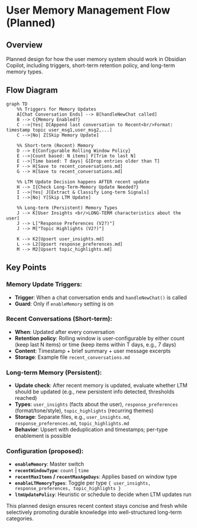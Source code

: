# User Memory Management Flow (Planned)

## Overview

Planned design for how the user memory system should work in Obsidian Copilot, including triggers, short-term retention policy, and long-term memory types.

## Flow Diagram

```mermaid
graph TD
    %% Triggers for Memory Updates
    A[Chat Conversation Ends] --> B[handleNewChat called]
    B --> C{Memory Enabled?}
    C -->|Yes| D[Append last conversation to Recent<br/>Format: timestamp topic user_msg1,user_msg2,...]
    C -->|No| Z[Skip Memory Update]

    %% Short-term (Recent) Memory
    D --> E{Configurable Rolling Window Policy}
    E -->|Count based: N items| F[Trim to last N]
    E -->|Time based: T days| G[Drop entries older than T]
    F --> H[Save to recent_conversations.md]
    G --> H[Save to recent_conversations.md]

    %% LTM Update Decision happens AFTER recent update
    H --> I{Check Long-Term-Memory Update Needed?}
    I -->|Yes| J[Extract & Classify Long-term Signals]
    I -->|No| Y[Skip LTM Update]

    %% Long-term (Persistent) Memory Types
    J --> K[User Insights <br/>LONG-TERM characteristics about the user]
    J --> L["Response Preferences (V2?)"]
    J --> M["Topic Highlights (V2?)"]

    K --> K2[Upsert user_insights.md]
    L --> L2[Upsert response_preferences.md]
    M --> M2[Upsert topic_highlights.md]
```

## Key Points

### Memory Update Triggers:

- **Trigger**: When a chat conversation ends and `handleNewChat()` is called
- **Guard**: Only if `enableMemory` setting is on

### Recent Conversations (Short-term):

- **When**: Updated after every conversation
- **Retention policy**: Rolling window is user-configurable by either count (keep last N items) or time (keep items within T days, e.g., 7 days)
- **Content**: Timestamp + brief summary + user message excerpts
- **Storage**: Example file `recent_conversations.md`

### Long-term Memory (Persistent):

- **Update check**: After recent memory is updated, evaluate whether LTM should be updated (e.g., new persistent info detected, thresholds reached)
- **Types**: `user_insights` (facts about the user), `response_preferences` (format/tone/style), `topic_highlights` (recurring themes)
- **Storage**: Separate files, e.g., `user_insights.md`, `response_preferences.md`, `topic_highlights.md`
- **Behavior**: Upsert with deduplication and timestamps; per-type enablement is possible

### Configuration (proposed):

- **`enableMemory`**: Master switch
- **`recentWindowType`**: `count` | `time`
- **`recentMaxItems` / `recentMaxAgeDays`**: Applies based on window type
- **`enableLTMemoryTypes`**: Toggle per type `{ user_insights, response_preferences, topic_highlights }`
- **`ltmUpdatePolicy`**: Heuristic or schedule to decide when LTM updates run

This planned design ensures recent context stays concise and fresh while selectively promoting durable knowledge into well-structured long-term categories.
